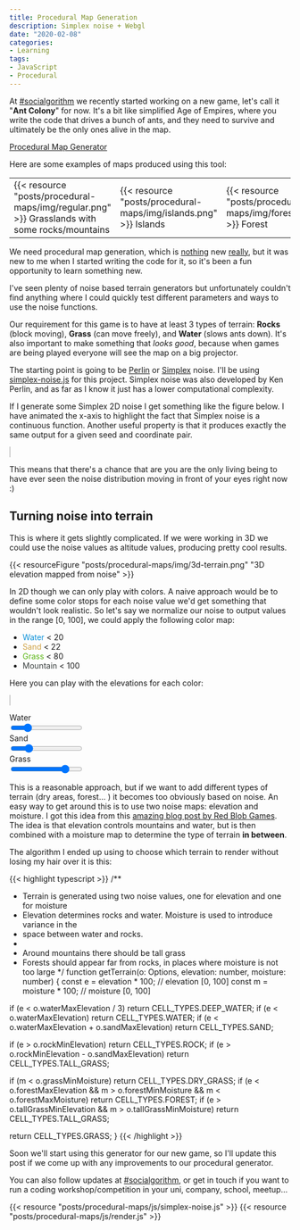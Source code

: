 ```yaml
---
title: Procedural Map Generation
description: Simplex noise + Webgl
date: "2020-02-08"
categories:
- Learning
tags:
- JavaScript
- Procedural
---
```


At [#socialgorithm](https://socialgorithm.org) we recently started working on a new game, let's call it "**Ant Colony**" for now. It's a bit like simplified Age of Empires, where you write the code that drives a bunch of ants, and they need to survive and ultimately be the only ones alive in the map.

[Procedural Map Generator](https://aurbano.github.io/procedural-maps/)

Here are some examples of maps produced using this tool:

<table class="images">
    <tr>
        <td width="33%">
          {{< resource "posts/procedural-maps/img/regular.png" >}}
          Grasslands with some rocks/mountains
        </td>
        <td width="33%">
          {{< resource "posts/procedural-maps/img/islands.png" >}}
          Islands
        </td>
        <td width="33%">
          {{< resource "posts/procedural-maps/img/forest.png" >}}
          Forest
        </td>
    </tr>
</table>

We need procedural map generation, which is [nothing](https://www.redblobgames.com/maps/terrain-from-noise/) new [really](https://github.com/Azercoco/3D-Earth-Like-Planet-Procedural-Generator), but it was new to me when I started writing the code for it, so it's been a fun opportunity to learn something new.

I've seen plenty of noise based terrain generators but unfortunately couldn't find anything where I could quickly test different parameters and ways to use the noise functions.

Our requirement for this game is to have at least 3 types of terrain: **Rocks** (block moving), **Grass** (can move freely), and **Water** (slows ants down). It's also important to make something that *looks good*, because when games are being played everyone will see the map on a big projector.

The starting point is going to be [Perlin](https://en.wikipedia.org/wiki/Perlin_noise) or [Simplex](https://en.wikipedia.org/wiki/Simplex_noise) noise. I'll be using [simplex-noise.js](https://github.com/jwagner/simplex-noise.js) for this project. Simplex noise was also developed by Ken Perlin, and as far as I know it just has a lower computational complexity.

If I generate some Simplex 2D noise I get something like the figure below. I have animated the x-axis to highlight the fact that Simplex noise is a continuous function. Another useful property is that it produces exactly the same output for a given seed and coordinate pair.

<canvas id="noise" style="height: 200px; width: 100%; border: #ccc solid 1px; margin: 1em 0"></canvas>

This means that there's a chance that are you are the only living being to have ever seen the noise distribution moving in front of your eyes right now :)

## Turning noise into terrain

This is where it gets slightly complicated. If we were working in 3D we could use the noise values as altitude values, producing pretty cool results.

{{< resourceFigure "posts/procedural-maps/img/3d-terrain.png" "3D elevation mapped from noise" >}}

In 2D though we can only play with colors. A naive approach would be to define some color stops for each noise value we'd get something that wouldn't look realistic. So let's say we normalize our noise to output values in the range [0, 100], we could apply the following color map:

* <span style="color: #0a90d8">Water</span> < 20
* <span style="color: #cea244">Sand</span> < 22
* <span style="color: #59b513">Grass</span> < 80
* <span style="color: #393f3e">Mountain</span> < 100

Here you can play with the elevations for each color:

<canvas id="terrainBasic" style="height: 200px; width: 100%; border: #ccc solid 1px; margin: 1em 0"></canvas>

<form>
  <div class="form-group">
    <label for="waterMax">Water</label><br>
    <input type="range" class="form-control-range terrainSlider" id="waterMax" min="0" max="100" value="20">
  </div>
  <div class="form-group">
    <label for="sandMax">Sand</label><br>
    <input type="range" class="form-control-range terrainSlider" id="sandMax" min="0" max="100" value="22">
  </div>
  <div class="form-group">
    <label for="grassMax">Grass</label><br>
    <input type="range" class="form-control-range terrainSlider" id="grassMax" min="0" max="100" value="80">
  </div>
</form>

This is a reasonable approach, but if we want to add different types of terrain (dry areas, forest... ) it becomes too obviously based on noise. An easy way to get around this is to use two noise maps: elevation and moisture. I got this idea from this [amazing blog post by Red Blob Games](https://www.redblobgames.com/maps/terrain-from-noise/). The idea is that elevation controls mountains and water, but is then combined with a moisture map to determine the type of terrain **in between**.

The algorithm I ended up using to choose which terrain to render without losing my hair over it is this:

{{< highlight typescript >}}
/**
 * Terrain is generated using two noise values, one for elevation and one for moisture
 * Elevation determines rocks and water. Moisture is used to introduce variance in the
 * space between water and rocks.
 *
 * Around mountains there should be tall grass
 * Forests should appear far from rocks, in places where moisture is not too large
 */
function getTerrain(o: Options, elevation: number, moisture: number) {
  const e = elevation * 100; // elevation [0, 100]
  const m = moisture * 100;  // moisture [0, 100]

  if (e < o.waterMaxElevation / 3)
    return CELL_TYPES.DEEP_WATER;
  if (e < o.waterMaxElevation)
    return CELL_TYPES.WATER;
  if (e < o.waterMaxElevation + o.sandMaxElevation)
    return CELL_TYPES.SAND;

  if (e > o.rockMinElevation)
    return CELL_TYPES.ROCK;
  if (e > o.rockMinElevation - o.sandMaxElevation)
    return CELL_TYPES.TALL_GRASS;

  if (m < o.grassMinMoisture)
    return CELL_TYPES.DRY_GRASS;
  if (e < o.forestMaxElevation && m > o.forestMinMoisture && m < o.forestMaxMoisture)
    return CELL_TYPES.FOREST;
  if (e > o.tallGrassMinElevation && m > o.tallGrassMinMoisture)
    return CELL_TYPES.TALL_GRASS;

  return CELL_TYPES.GRASS;
}
{{< /highlight >}}

Soon we'll start using this generator for our new game, so I'll update this post if we come up with any improvements to our procedural generator.

You can also follow updates at [#socialgorithm](https://socialgorithm.org), or get in touch if you want to run a coding workshop/competition in your uni, company, school, meetup...

{{< resource "posts/procedural-maps/js/simplex-noise.js" >}}
{{< resource "posts/procedural-maps/js/render.js" >}}
